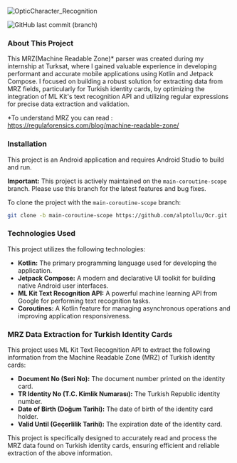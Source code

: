 ![OpticCharacter_Recognition](https://github.com/user-attachments/assets/dd0cb043-d6c3-46d6-8082-bf49d7f63f53)


![GitHub last commit (branch)](https://img.shields.io/github/last-commit/alptollu/Ocr/main-coroutine-scope)




### About This Project

This MRZ(Machine Readable Zone)* parser was created during my internship at Turksat, where I gained valuable experience in developing performant and accurate mobile applications using Kotlin and Jetpack Compose. I focused on building a robust solution for extracting data from MRZ fields, particularly for Turkish identity cards, by optimizing the integration of ML Kit's text recognition API and utilizing regular expressions for precise data extraction and validation.

*To understand MRZ you can read : https://regulaforensics.com/blog/machine-readable-zone/

### Installation

This project is an Android application and requires Android Studio to build and run.

**Important:** This project is actively maintained on the `main-coroutine-scope` branch. Please use this branch for the latest features and bug fixes.

To clone the project with the `main-coroutine-scope` branch:

```bash
git clone -b main-coroutine-scope https://github.com/alptollu/Ocr.git
```

### Technologies Used

This project utilizes the following technologies:

* **Kotlin:** The primary programming language used for developing the application.
* **Jetpack Compose:** A modern and declarative UI toolkit for building native Android user interfaces.
* **ML Kit Text Recognition API:** A powerful machine learning API from Google for performing text recognition tasks.
* **Coroutines:** A Kotlin feature for managing asynchronous operations and improving application responsiveness.

### MRZ Data Extraction for Turkish Identity Cards

This project uses ML Kit Text Recognition API to extract the following information from the Machine Readable Zone (MRZ) of Turkish identity cards:

* **Document No (Seri No):** The document number printed on the identity card.
* **TR Identity No (T.C. Kimlik Numarası):** The Turkish Republic identity number.
* **Date of Birth (Doğum Tarihi):** The date of birth of the identity card holder.
* **Valid Until (Geçerlilik Tarihi):** The expiration date of the identity card.

This project is specifically designed to accurately read and process the MRZ data found on Turkish identity cards, ensuring efficient and reliable extraction of the above information.









